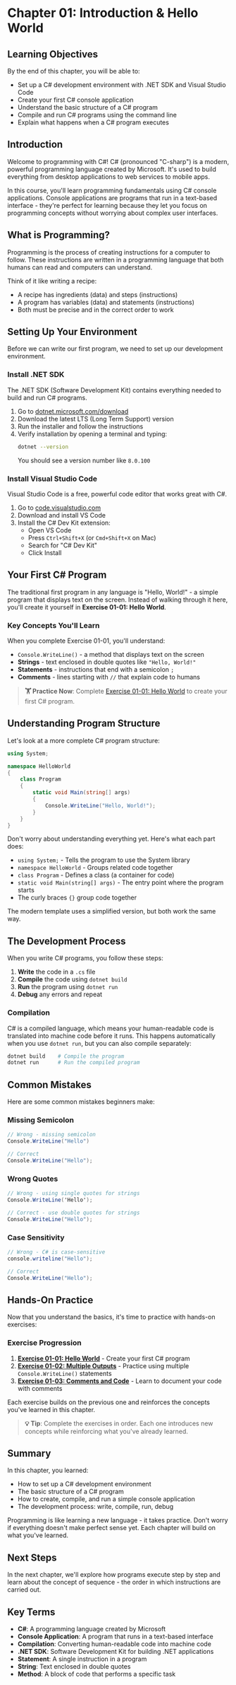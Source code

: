 # Chapter 01: Introduction & Hello World

## Learning Objectives

By the end of this chapter, you will be able to:

- Set up a C# development environment with .NET SDK and Visual Studio Code
- Create your first C# console application
- Understand the basic structure of a C# program
- Compile and run C# programs using the command line
- Explain what happens when a C# program executes

## Introduction

Welcome to programming with C#! C# (pronounced "C-sharp") is a modern, powerful programming language created by Microsoft. It's used to build everything from desktop applications to web services to mobile apps.

In this course, you'll learn programming fundamentals using C# console applications. Console applications are programs that run in a text-based interface - they're perfect for learning because they let you focus on programming concepts without worrying about complex user interfaces.

## What is Programming?

Programming is the process of creating instructions for a computer to follow. These instructions are written in a programming language that both humans can read and computers can understand.

Think of it like writing a recipe:
- A recipe has ingredients (data) and steps (instructions)
- A program has variables (data) and statements (instructions)
- Both must be precise and in the correct order to work

## Setting Up Your Environment

Before we can write our first program, we need to set up our development environment.

### Install .NET SDK

The .NET SDK (Software Development Kit) contains everything needed to build and run C# programs.

1. Go to [dotnet.microsoft.com/download](https://dotnet.microsoft.com/download)
2. Download the latest LTS (Long Term Support) version
3. Run the installer and follow the instructions
4. Verify installation by opening a terminal and typing:
   ```bash
   dotnet --version
   ```
   You should see a version number like `8.0.100`

### Install Visual Studio Code

Visual Studio Code is a free, powerful code editor that works great with C#.

1. Go to [code.visualstudio.com](https://code.visualstudio.com)
2. Download and install VS Code
3. Install the C# Dev Kit extension:
   - Open VS Code
   - Press `Ctrl+Shift+X` (or `Cmd+Shift+X` on Mac)
   - Search for "C# Dev Kit"
   - Click Install

## Your First C# Program

The traditional first program in any language is "Hello, World!" - a simple program that displays text on the screen. Instead of walking through it here, you'll create it yourself in **Exercise 01-01: Hello World**.

### Key Concepts You'll Learn

When you complete Exercise 01-01, you'll understand:

- `Console.WriteLine()` - a method that displays text on the screen
- **Strings** - text enclosed in double quotes like `"Hello, World!"`
- **Statements** - instructions that end with a semicolon `;`
- **Comments** - lines starting with `//` that explain code to humans

> **🏋️ Practice Now**: Complete [Exercise 01-01: Hello World](../../exercises/01-intro/01-hello-world/) to create your first C# program.

## Understanding Program Structure

Let's look at a more complete C# program structure:

```csharp
using System;

namespace HelloWorld
{
    class Program
    {
        static void Main(string[] args)
        {
            Console.WriteLine("Hello, World!");
        }
    }
}
```

Don't worry about understanding everything yet. Here's what each part does:

- `using System;` - Tells the program to use the System library
- `namespace HelloWorld` - Groups related code together
- `class Program` - Defines a class (a container for code)
- `static void Main(string[] args)` - The entry point where the program starts
- The curly braces `{}` group code together

The modern template uses a simplified version, but both work the same way.

## The Development Process

When you write C# programs, you follow these steps:

1. **Write** the code in a `.cs` file
2. **Compile** the code using `dotnet build`
3. **Run** the program using `dotnet run`
4. **Debug** any errors and repeat

### Compilation

C# is a compiled language, which means your human-readable code is translated into machine code before it runs. This happens automatically when you use `dotnet run`, but you can also compile separately:

```bash
dotnet build    # Compile the program
dotnet run      # Run the compiled program
```

## Common Mistakes

Here are some common mistakes beginners make:

### Missing Semicolon
```csharp
// Wrong - missing semicolon
Console.WriteLine("Hello")

// Correct
Console.WriteLine("Hello");
```

### Wrong Quotes
```csharp
// Wrong - using single quotes for strings
Console.WriteLine('Hello');

// Correct - use double quotes for strings
Console.WriteLine("Hello");
```

### Case Sensitivity
```csharp
// Wrong - C# is case-sensitive
console.writeline("Hello");

// Correct
Console.WriteLine("Hello");
```

## Hands-On Practice

Now that you understand the basics, it's time to practice with hands-on exercises:

### Exercise Progression

1. **[Exercise 01-01: Hello World](../../exercises/01-intro/01-hello-world/)** - Create your first C# program
2. **[Exercise 01-02: Multiple Outputs](../../exercises/01-intro/02-multiple-outputs/)** - Practice using multiple `Console.WriteLine()` statements
3. **[Exercise 01-03: Comments and Code](../../exercises/01-intro/03-comments-and-code/)** - Learn to document your code with comments

Each exercise builds on the previous one and reinforces the concepts you've learned in this chapter.

> **💡 Tip**: Complete the exercises in order. Each one introduces new concepts while reinforcing what you've already learned.

## Summary

In this chapter, you learned:

- How to set up a C# development environment
- The basic structure of a C# program
- How to create, compile, and run a simple console application
- The development process: write, compile, run, debug

Programming is like learning a new language - it takes practice. Don't worry if everything doesn't make perfect sense yet. Each chapter will build on what you've learned.

## Next Steps

In the next chapter, we'll explore how programs execute step by step and learn about the concept of sequence - the order in which instructions are carried out.

## Key Terms

- **C#**: A programming language created by Microsoft
- **Console Application**: A program that runs in a text-based interface
- **Compilation**: Converting human-readable code into machine code
- **.NET SDK**: Software Development Kit for building .NET applications
- **Statement**: A single instruction in a program
- **String**: Text enclosed in double quotes
- **Method**: A block of code that performs a specific task
